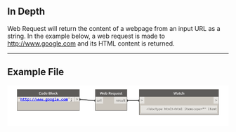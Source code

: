 ## In Depth
Web Request will return the content of a webpage from an input URL as a string. In the example below, a web request is made to http://www.google.com and its HTML content is returned.
___
## Example File

![Web Request](./CoreNodeModels.WebRequest_img.jpg)

